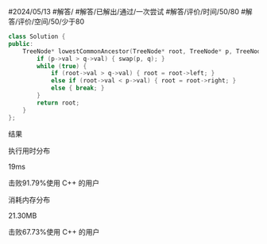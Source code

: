 #2024/05/13 #解答/ #解答/已解出/通过/一次尝试 #解答/评价/时间/50/80 #解答/评价/空间/50/少于80

``` cpp
class Solution {
public:
	TreeNode* lowestCommonAncestor(TreeNode* root, TreeNode* p, TreeNode* q) {
		if (p->val > q->val) { swap(p, q); }
		while (true) {
			if (root->val > q->val) { root = root->left; }
			else if (root->val < p->val) { root = root->right; }
			else { break; }
		}
		return root;
	}
};
```

结果

执行用时分布

19ms

击败91.79%使用 C++ 的用户

消耗内存分布 

21.30MB

击败67.73%使用 C++ 的用户
